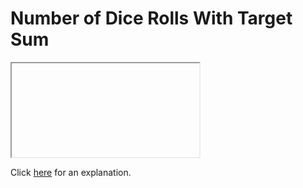 # Number of Dice Rolls With Target Sum 

<iframe></iframe>

Click [here](Explanation.md) for an explanation.


